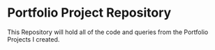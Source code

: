# Portfolio Project Repository

This Repository will hold all of the code and queries from the Portfolio Projects I created.
